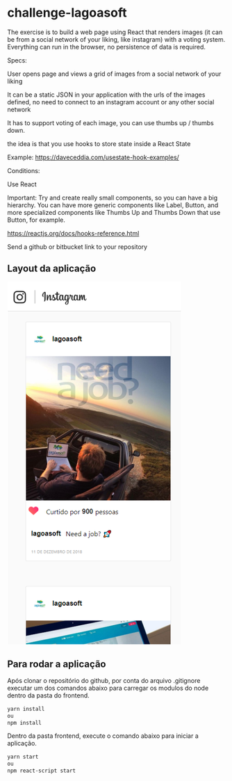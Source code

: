 # challenge-lagoasoft

The exercise is to build a web page using React that renders images (it can be from a social network of your liking, like instagram) with a voting system. Everything can run in the browser, no persistence of data is required.

Specs:

User opens page and views a grid of images from a social network of your liking

It can be a static JSON in your application with the urls of the images defined, no need to connect to an instagram account or any other social network

It has to support voting of each image, you can use thumbs up / thumbs down.

the idea is that you use hooks to store state inside a React State

Example: https://daveceddia.com/usestate-hook-examples/

Conditions:

Use React

Important: Try and create really small components, so you can have a big hierarchy. You can have more generic components like Label, Button, and more specialized components like Thumbs Up and Thumbs Down that use Button, for example.

https://reactjs.org/docs/hooks-reference.html

Send a github or bitbucket link to your repository

## Layout da aplicação

<img src="frontend/src/assets/instalagoasoft.png" width="400">

## Para rodar a aplicação

Após clonar o repositório do github, por conta do arquivo .gitignore executar um dos comandos abaixo para carregar os modulos do node dentro da pasta do frontend.

    yarn install
    ou
    npm install

Dentro da pasta frontend, execute o comando abaixo para iniciar a aplicação.

    yarn start
    ou
    npm react-script start
